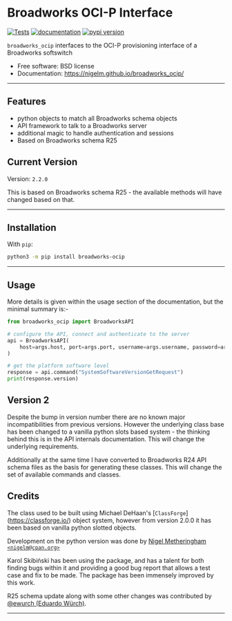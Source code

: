 # Broadworks OCI-P Interface

[![Tests](https://github.com/nigelm/broadworks_ocip/workflows/Tests/badge.svg)](https://github.com/nigelm/broadworks_ocip/actions?workflow=Tests)
[![documentation](https://img.shields.io/badge/docs-mkdocs%20material-blue.svg?style=flat)](https://nigelm.github.io/broadworks_ocip/)
[![pypi version](https://img.shields.io/pypi/v/broadworks_ocip.svg)](https://pypi.python.org/pypi/broadworks_ocip)

`broadworks_ocip` interfaces to the OCI-P provisioning interface of a Broadworks softswitch

-   Free software: BSD license
-   Documentation: https://nigelm.github.io/broadworks_ocip/

---

## Features

-   python objects to match all Broadworks schema objects
-   API framework to talk to a Broadworks server
-   additional magic to handle authentication and sessions
-   Based on Broadworks schema R25

## Current Version

Version: `2.2.0`

This is based on Broadworks schema R25 - the available methods will have changed based on that.

---

## Installation

With `pip`:

```bash
python3 -m pip install broadworks-ocip
```

---

## Usage

More details is given within the usage section of the documentation, but the
minimal summary is:-

```python
from broadworks_ocip import BroadworksAPI

# configure the API, connect and authenticate to the server
api = BroadworksAPI(
    host=args.host, port=args.port, username=args.username, password=args.password,
)

# get the platform software level
response = api.command("SystemSoftwareVersionGetRequest")
print(response.version)
```

## Version 2

Despite the bump in version number there are no known major incompatibilities
from previous versions. However the underlying class base has been changed
to a vanilla python slots based system - the thinking behind this is in the
API internals documentation. This will change the underlying requirements.

Additionally at the same time I have converted to Broadworks R24 API schema
files as the basis for generating these classes. This will change the set of
available commands and classes.

## Credits

The class used to be built using Michael DeHaan's [`ClassForge`]
(https://classforge.io/) object system, however from version 2.0.0 it has
been based on vanilla python slotted objects.

Development on the python version was done by
[Nigel Metheringham `<nigelm@cpan.org>`](https://github.com/nigelm/)

Karol Skibiński has been using the package, and has a talent for both finding
bugs within it and providing a good bug report that allows a test case and fix
to be made. The package has been immensely improved by this work.

R25 schema update along with some other changes was contributed by
[@ewurch (Eduardo Würch)](https://github.com/ewurch).

---
